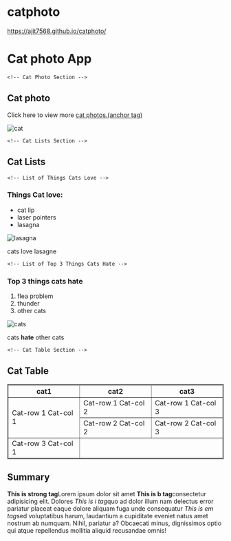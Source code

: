 # catphoto
<!-- hosted link -->
https://ajit7568.github.io/catphoto/
 <!DOCTYPE html>
<html lang="en">
<head>
    <meta charset="UTF-8">
    <meta name="viewport" content="width=device-width, initial-scale=1.0">
    <title>Cat photo app</title>
</head>
<body>
    <!-- App Title -->
    <h1>Cat photo App</h1>

    <!-- Cat Photo Section -->
  <h2>Cat photo</h2>
    <p>Click here to view more <a href=" www.cat photos.(anchor tag).com"> cat photos.(anchor tag)</a></p>
    <img src="https://cdn.freecodecamp.org/curriculum/cat-photo-app/relaxing-cat.jpg" alt="cat">

    <!-- Cat Lists Section -->
  <h2>Cat Lists</h2>

    <!-- List of Things Cats Love -->
  <h3>Things Cat love:</h3>
    <ul>
        <li>cat lip</li>
        <li>laser pointers</li>
        <li>lasagna</li>
    </ul>
    <img src="https://cdn.freecodecamp.org/curriculum/cat-photo-app/lasagna.jpg" alt="lasagna">
    <p>cats love lasagne</p>

    <!-- List of Top 3 Things Cats Hate -->
   <h3>Top 3 things cats hate</h3>
    <ol>
        <li>flea problem</li>
        <li>thunder</li>
        <li>other cats</li>
    </ol>
    <img src="https://cdn.freecodecamp.org/curriculum/cat-photo-app/cats.jpg" alt="cats">
    <p>cats <b>hate</b> other cats</p>

    <!-- Cat Table Section -->
  <table frame="box" rules="all" border="2" cellpadding="4" cellspacing="5">
        <h2>Cat Table</h2>
        <!-- Table Header (First Row) -->
        <tr>
            <th>cat1</th>
            <th>cat2</th>
            <th>cat3</th>
        </tr>
        <!-- Table Data Rows -->
        <tr>
            <td rowspan="2">Cat-row 1 Cat-col 1</td>
            <td>Cat-row 1 Cat-col 2</td>
            <td>Cat-row 1 Cat-col 3</td>
        </tr>
        <tr>
            <td>Cat-row 2 Cat-col 2</td>
            <td>Cat-row 2 Cat-col 3</td>
        </tr>
        <tr>
            <td>Cat-row 3 Cat-col 1</td>
            <td colspan="2"> <!-- Spanning two columns in this cell -->
                <!-- Summary Section -->
               
</td>
        </tr>
    </table>
    <h2>Summary</h2>
    <!-- Strong Tag -->
    <p><b>This is strong tag</b>Lorem ipsum dolor sit amet
        <!-- B Tag -->
        <b>This is b tag</b>consectetur adipisicing elit. Dolores
        <!-- I Tag -->
        <i>This is i tag</i>quo ad dolor illum nam delectus error pariatur placeat eaque dolore aliquam fuga unde consequatur
        <!-- Em Tag -->
        <i>This is em tag</i>sed voluptatibus harum, laudantium a cupiditate eveniet natus amet nostrum ab numquam. Nihil,
        pariatur a? Obcaecati minus, dignissimos optio qui atque repellendus mollitia aliquid recusandae omnis!</p>
</body>
</html>
